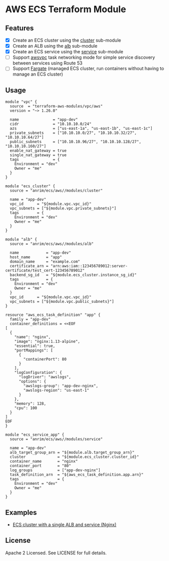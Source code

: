 # AWS ECS Terraform Module

## Features
* [x] Create an ECS cluster using the [cluster](https://github.com/terraform-aws-modules/terraform-aws-ecs/tree/master/modules/cluster) sub-module
* [x] Create an ALB using the [alb](https://github.com/terraform-aws-modules/terraform-aws-ecs/tree/master/modules/alb) sub-module
* [x] Create an ECS service using the [service](https://github.com/terraform-aws-modules/terraform-aws-ecs/tree/master/modules/service) sub-module
* [ ] Support [awsvpc](https://docs.aws.amazon.com/AmazonECS/latest/developerguide/task-networking.html) task networking mode for simple service discovery between services using Route 53
* [ ] Support [Fargate](https://aws.amazon.com/fargate/) (managed ECS cluster, run containers without having to manage an ECS cluster)

## Usage
```
module "vpc" {
  source  = "terraform-aws-modules/vpc/aws"
  version = "~> 1.26.0"

  name               = "app-dev"
  cidr               = "10.10.10.0/24"
  azs                = ["us-east-1a", "us-east-1b", "us-east-1c"]
  private_subnets    = ["10.10.10.0/27", "10.10.10.32/27", "10.10.10.64/27"]
  public_subnets     = ["10.10.10.96/27", "10.10.10.128/27", "10.10.10.160/27"]
  enable_nat_gateway = true
  single_nat_gateway = true
  tags               = {
    Environment = "dev"
    Owner = "me"
  }
}

module "ecs_cluster" {
  source = "anrim/ecs/aws//modules/cluster"

  name = "app-dev"
  vpc_id      = "${module.vpc.vpc_id}"
  vpc_subnets = ["${module.vpc.private_subnets}"]
  tags        = {
    Environment = "dev"
    Owner = "me"
  }
}

module "alb" {
  source = "anrim/ecs/aws//modules/alb"

  name            = "app-dev"
  host_name       = "app"
  domain_name     = "example.com"
  certificate_arn = "arn:aws:iam::123456789012:server-certificate/test_cert-123456789012"
  backend_sg_id   = "${module.ecs_cluster.instance_sg_id}"
  tags            = {
    Environment = "dev"
    Owner = "me"
  }
  vpc_id      = "${module.vpc.vpc_id}"
  vpc_subnets = ["${module.vpc.public_subnets}"]
}

resource "aws_ecs_task_definition" "app" {
  family = "app-dev"
  container_definitions = <<EOF
[
  {
    "name": "nginx",
    "image": "nginx:1.13-alpine",
    "essential": true,
    "portMappings": [
      {
        "containerPort": 80
      }
    ],
    "logConfiguration": {
      "logDriver": "awslogs",
      "options": {
        "awslogs-group": "app-dev-nginx",
        "awslogs-region": "us-east-1"
      }
    },
    "memory": 128,
    "cpu": 100
  }
]
EOF
}

module "ecs_service_app" {
  source = "anrim/ecs/aws//modules/service"

  name = "app-dev"
  alb_target_group_arn = "${module.alb.target_group_arn}"
  cluster              = "${module.ecs_cluster.cluster_id}"
  container_name       = "nginx"
  container_port       = "80"
  log_groups           = ["app-dev-nginx"]
  task_definition_arn  = "${aws_ecs_task_definition.app.arn}"
  tags                 = {
    Environment = "dev"
    Owner = "me"
  }
}
```

## Examples
* [ECS cluster with a single ALB and service (Nginx)](https://github.com/terraform-aws-modules/terraform-aws-ecs/tree/master/examples/ecs-alb-single-svc)

## License
Apache 2 Licensed. See LICENSE for full details.

